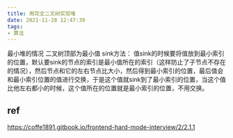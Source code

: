 ```yaml
---
title: 用完全二叉树实现堆
date: 2021-11-28 12:47:39
tags:
- 算法
---
```

最小堆的情况
二叉树顶部为最小值
sink方法：
值sink的时候要将值放到最小索引的位置，默认要sink的节点的索引是最小值所在的索引（这样防止了子节点不存在的情况），然后节点和它的左右节点比大小，然后得到最小索引的位置，最后值会和最小索引位置的值进行交换，于是这个值就sink到了最小索引的位置，当这个值比他左右都小的时候，这个值所在的位置就是最小索引的位置，不用交换。







## ref
https://coffe1891.gitbook.io/frontend-hard-mode-interview/2/2.1.1